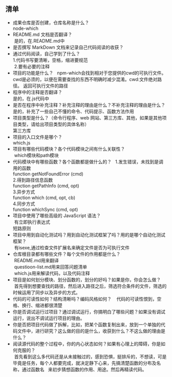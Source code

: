 ## 清单

- 成果仓库是否创建，仓库名称是什么？  
  node-which  
- README.md 文档是否翻译？  
  是的，在.README.md中  
- 是否撰写 MarkDown 文档来记录自己代码阅读的收获？  
- 通过代码阅读，自己学到了什么？  
  1.代码书写要清晰，空格，缩进要规范  
  2.要有必要的注释   
- 项目的功能是什么？    
  npm-which会找到相对于您提供的cwd的可执行文件。cwd是必须的，以便在需要查找的东西不明确时减少混淆。cwd:文件绝对路径。
  返回可执行文件的路径    
- 程序中的注释是否翻译？  
  是的，在.js代码中  
- 是否在程序中补充注释？补充注释的理由是什么？不补充注释的理由是什么？  
  是的，补充了一些自己不懂的命令、代码提示、函数方法作用  
- 项目类型是什么？（命令行程序、web 网站、第三方库、其他，如果是其他项目类型，请给出项目类型的具体名称）  
  第三方库  
- 项目的入口文件是哪个？  
  which.js   
- 项目有哪些代码模块？各个代码模块之间有什么关联性？  
  which模块和path模块    
- 代码模块中有哪些函数？各个函数都是做什么的？  
  1.发生错误，未找到是调用的函数       
    function getNotFoundError (cmd)  
  2.得到路径信息函数      
    function getPathInfo (cmd, opt)   
  3.异步方式    
    function which (cmd, opt, cb)  
  4.同步方式    
    function whichSync (cmd, opt)   
- 项目中使用了哪些高级的 JavaScript 语法？   
  有立即执行表达式   
  短路原则   
- 项目中用到自动化测试吗？用到自动化测试框架了吗？用的是哪个自动化测试框架？    
  有isexe,通过检查文件扩展名来确定文件是否为可执行文件   
- 仓库根目录都有哪些文件？每个文件的作用都是什么？   
  README.md用来翻译   
  questioon-list.md用来回答问题清单   
  which.js用来解读代码，以及代码注释      
- 项目是如何划分模块、划分函数的，划分的好吗？如果是你，你会怎么做？   
  首先得到想要查找的路径，然后进入路径之后，筛选符合条件的文件，筛选的时候运用了同步以及异步的方式。   
- 代码的可读性如何？结构清晰吗？编码风格如何？  
  代码的可读性恨到，空格、换行、缩进都很清楚   
- 你是否调试运行过项目？通过调试运行，你搞明白了哪些问题？如果没有调试运行，说出不调试运行项目的理由。  
- 你是否把项目代码做了拆解，比如，把某个函数复制出来，放到一个单独的代码文件中，进行研究？这么做的目的是什么，收获到什么？不这么做的理由是什么？  
- 阅读源代码的整个过程中，你的内心状态如何？如果有心理上的障碍，你是如何克服的？  
  首先看到这么多代码还是从未接触过的，感到恐惧，挺排斥的，不想读，可是毕竟是任务，每个人都要完成，就决定静下心来，先搞清楚函数的分布及名称，通过函数名   来初步猜想函数的作用、用途。然后再精读代码。   
